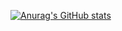 [![Anurag's GitHub stats](https://github-readme-stats.vercel.app/api?mariardsilva=anuraghazra)](https://github.com/anuraghazra/github-readme-stats)
